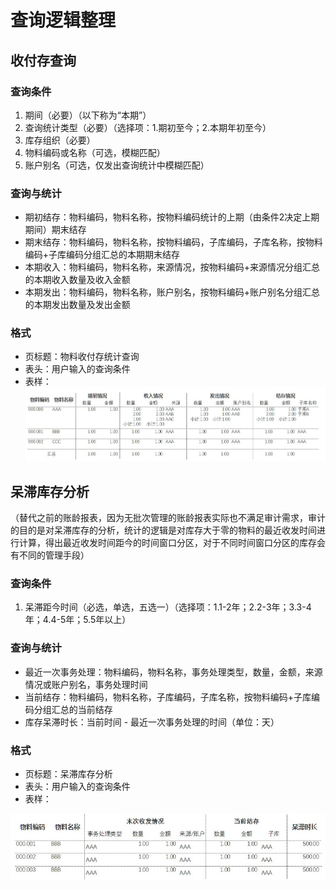# 查询逻辑整理 #

## 收付存查询 ##

### 查询条件 ###

1. 期间（必要）（以下称为“本期”）
1. 查询统计类型（必要）（选择项：1.期初至今；2.本期年初至今）
1. 库存组织（必要）
1. 物料编码或名称（可选，模糊匹配）
1. 账户别名（可选，仅发出查询统计中模糊匹配）

### 查询与统计 ###

- 期初结存：物料编码，物料名称，按物料编码统计的上期（由条件2决定上期期间）期末结存
- 期末结存：物料编码，物料名称，按物料编码，子库编码，子库名称，按物料编码+子库编码分组汇总的本期期末结存
- 本期收入：物料编码，物料名称，来源情况，按物料编码+来源情况分组汇总的本期收入数量及收入金额
- 本期发出：物料编码，物料名称，账户别名，按物料编码+账户别名分组汇总的本期发出数量及发出金额

### 格式 ###

- 页标题：物料收付存统计查询
- 表头：用户输入的查询条件
- 表样：
![](./query_table_sample_01.jpg)

## 呆滞库存分析 ##
（替代之前的账龄报表，因为无批次管理的账龄报表实际也不满足审计需求，审计的目的是对呆滞库存的分析，统计的逻辑是对库存大于零的物料的最近收发时间进行计算，得出最近收发时间距今的时间窗口分区，对于不同时间窗口分区的库存会有不同的管理手段）
### 查询条件 ###
1. 呆滞距今时间（必选，单选，五选一）（选择项：1.1-2年；2.2-3年；3.3-4年；4.4-5年；5.5年以上）

### 查询与统计 ###

- 最近一次事务处理：物料编码，物料名称，事务处理类型，数量，金额，来源情况或账户别名，事务处理时间
- 当前结存：物料编码，物料名称，子库编码，子库名称，按物料编码+子库编码分组汇总的当前结存
- 库存呆滞时长：当前时间 - 最近一次事务处理的时间（单位：天）

### 格式 ###
- 页标题：呆滞库存分析
- 表头：用户输入的查询条件
- 表样：

![](./query_table_sample_02.jpg)
